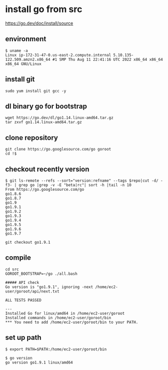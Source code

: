# install go from src

https://go.dev/doc/install/source

## environment
```
$ uname -a
Linux ip-172-31-47-0.us-east-2.compute.internal 5.10.135-122.509.amzn2.x86_64 #1 SMP Thu Aug 11 22:41:16 UTC 2022 x86_64 x86_64 x86_64 GNU/Linux
```

## install git

```
sudo yum install git gcc -y
```


## dl binary go for bootstrap

```
wget https://go.dev/dl/go1.14.linux-amd64.tar.gz
tar zxvf go1.14.linux-amd64.tar.gz
```

## clone repository
```
git clone https://go.googlesource.com/go goroot
cd !$
```

## checkout recently version
```console
$ git ls-remote --refs --sort="version:refname" --tags $repo|cut -d/ -f3- | grep go |grep -v -E "beta|rc"| sort -h |tail -n 10
From https://go.googlesource.com/go
go1.8.6
go1.8.7
go1.9
go1.9.1
go1.9.2
go1.9.3
go1.9.4
go1.9.5
go1.9.6
go1.9.7
```

```
git checkout go1.9.1
```

## compile

```
cd src
GOROOT_BOOTSTRAP=~/go ./all.bash
```


```
##### API check
Go version is "go1.9.1", ignoring -next /home/ec2-user/goroot/api/next.txt

ALL TESTS PASSED

---
Installed Go for linux/amd64 in /home/ec2-user/goroot
Installed commands in /home/ec2-user/goroot/bin
*** You need to add /home/ec2-user/goroot/bin to your PATH.
```

## set up path

```console
$ export PATH=$PATH:/home/ec2-user/goroot/bin
```

```console
$ go version
go version go1.9.1 linux/amd64
```
